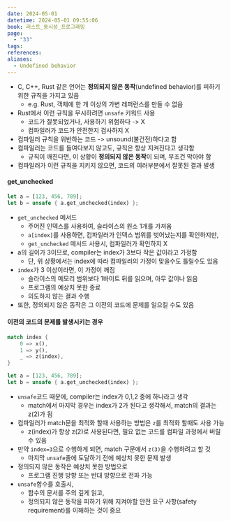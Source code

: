 ```yaml
---
date: 2024-05-01
datetime: 2024-05-01 09:55:06
book: 러스트_동시성_프로그래밍
page:
  - "33"
tags: 
references: 
aliases:
  - Undefined behavior
---
```

- C, C++, Rust 같은 언어는 **정의되지 않은 동작**(undefined behavior)를 피하기 위한 규칙을 가지고 있음
	- e.g. Rust, 객체에 한 개 이상의 가변 레퍼런스를 만들 수 없음
- Rust에서 이런 규칙을 무시하려면 `unsafe` 키워드 사용
	- 코드가 잘못되었거나, 사용하기 위험하다 -> X
	- 컴파일러가 코드가 안전한지 검사하지 X
- 컴파일러 규칙을 위반하는 코드 -> unsound(불건전)하다고 함
- 컴파일러는 코드를 들여다보지 않고도, 규칙은 항상 지켜진다고 생각함
	- 규칙이 깨진다면, 이 상황이 **정의되지 않은 동작**이 되며, 무조건 막아야 함
- 컴파일러가 이런 규칙을 지키지 않으면, 코드의 여러부분에서 잘못된 결과 발생

#### get_unchecked
```rust
let a = [123, 456, 789];
let b = unsafe { a.get_unchecked(index) };
```
- `get_unchecked` 메서드
	- 주어진 인덱스를 사용하여, 슬라이스의 원소 1개를 가져옴
	- `a[index]`를 사용하면, 컴파일러가 인덱스 범위를 벗어났는지를 확인하지만,
	- `get_unchecked` 메서드 사용시, 컴파일러가 확인하지 X
- a의 길이가 3이므로, compiler는 index가 3보다 작은 값이라고 가정함
	- 단, 위 상황에서는 index에 따라 컴파일러의 가정이 맞을수도 틀릴수도 있음
- `index`가 3 이상이라면, 이 가정이 깨짐
	- 슬라이스의 메모리 범위보다 1바이트 뒤를 읽으며, 아무 값이나 읽음
	- 프로그램의 예상치 못한 종료
	- 의도하지 않는 결과 수행
- 또한, 정의되지 않은 동작은 그 이전의 코드에 문제를 일으킬 수도 있음

#### 이전의 코드의 문제를 발생시키는 경우
```rust
match index {
	0 => x(),
	1 => y(),
	_ => z(index),
}

let a = [123, 456, 789];
let b = unsafe { a.get_unchecked(index) };
```
- `unsafe`코드 때문에, compiler는 index가 0,1,2 중에 하나라고 생각
	- match에서 마지막 경우는 index가 2가 된다고 생각해서, match의 결과는 z(2)가 됨
- 컴파일러가 match문을 최적화 할때 사용하는 방법은 `z`를 최적화 할때도 사용 가능
	- z(index)가 항상 z(2)로 사용된다면, 필요 없는 코드를 컴파일 과정에서 버릴 수 있음
- 만약 `index=3`으로 수행하게 되면, match 구문에서 `z(3)`을 수행하려고 할 것
	- 마지막 `unsafe`줄에 도달하기 전에 예상치 못한 문제 발생
- 정의되지 않은 동작은 예상치 못한 방법으로
	- 프로그램 진행 방향 또는 반대 방향으로 전파 가능
- `unsafe`함수를 호출시,
	- 함수의 문서를 주의 깊게 읽고,
	- 정의되지 않은 동작을 피하기 위해 지켜야할 안전 요구 사항(safety requirement)를 이해하는 것이 중요